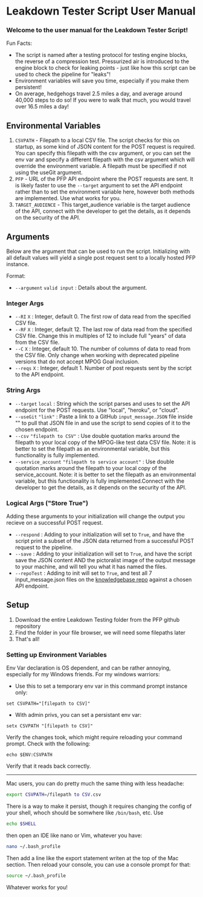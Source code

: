# Leakdown Tester Script User Manual
### Welcome to the user manual for the Leakdown Tester Script!
Fun Facts:
- The script is named after a testing protocol for testing engine blocks, the reverse of a compression test. Pressurized air is introduced to the engine block to check for leaking points - just like how this script can be used to check the pipeline for "leaks"!
- Environment variables will save you time, especially if you make them persistent!
- On average, hedgehogs travel 2.5 miles a day, and average around 40,000 steps to do so! If you were to walk that much, you would travel over 16.5 miles a day!

## Environmental Variables
1) `CSVPATH` - Filepath to a local CSV file. 
The script checks for this on startup, as some kind of JSON content for the POST request is required. You can specify this filepath with the csv argument, or you can set the env var and specify a different filepath with the csv argument which will override the environment variable. A filepath must be specified if not using the useGit argument.
2) `PFP` - URL of the PFP API endpoint where the POST requests are sent.
It is likely faster to use the `--target` argument to set the API endpoint rather than to set the environment variable here, however both methods are implemented. Use what works for you.
3) `TARGET_AUDIENCE` - This target_audience variable is the target audience of the API, connect with the developer to get the details, as it depends on the security of the API.

## Arguments
Below are the argument that can be used to run the script. Initializing with all default values will yield a single post request sent to a locally hosted PFP instance.

Format:
- `--argument` `valid input` : Details about the argument.

### Integer Args
- `--RI` `X` : Integer, default 0. The first row of data read from the specified CSV file.
- `--RF` `X` : Integer, default 12. The last row of data read from the specified CSV file. Change this in multiples of 12 to include full "years" of data from the CSV file.
- `--C` `X` : Integer, default 10. The number of columns of data to read from the CSV file. Only change when working with deprecated pipeline versions that do not accept MPOG Goal inclusion. 
- `--reqs` `X` : Integer, default 1. Number of post requests sent by the script to the API endpoint.


### String Args
- `--target` `local` : String which the script parses and uses to set the API endpoint for the POST requests. Use "local", "heroku", or "cloud".
- `--useGit` `"link"` : Paste a link to a GitHub `input_message.JSON` file inside "" to pull that JSON file in and use the script to send copies of it to the chosen endpoint.
-  `--csv` `"filepath to CSV"` : Use double quotation marks around the filepath to your local copy of the MPOG-like test data CSV file. Note: it is better to set the filepath as an environmental variable, but this functionality is fully implemented.
-  `--service_account` `"filepath to service account"` : Use double quotation marks around the filepath to your local copy of the service_account. Note: it is better to set the filepath as an environmental variable, but this functionality is fully implemented.Connect with the developer to get the details, as it depends on the security of the API.

### Logical Args ("Store True")
Adding these arguments to your initialization will change the output you recieve on a successful POST request.

- `--respond` : Adding to your initialization will set to `True`, and have the script print a subset of the JSON data returned from a successful POST request to the pipeline.
- `--save` : Adding to your initialization will set to `True`, and have the script save the JSON content AND the pictoralist image of the output message to your machine, and will tell you what it has named the files.
- `--repoTest` : Adding to init will set to `True`, and test all 7 input_message.json files on the [knowledgebase repo](https://github.com/Display-Lab/knowledge-base/tree/main/vignettes/personas) against a chosen API endpoint.

## Setup
1) Download the entire Leakdown Testing folder from the PFP github repository
2) Find the folder in your file browser, we will need some filepaths later
3) That's all!

### Setting up Environment Variables
Env Var declaration is OS dependent, and can be rather annoying, especially for my Windows friends. 
For my windows warriors:
- Use this to set a temporary env var in this command prompt instance only:
```shell
set CSVPATH="[filepath to CSV]"
```
- With admin privs, you can set a persistant env var:
```shell
setx CSVPATH "[filepath to CSV]"
```
Verify the changes took, which might require reloading your command prompt. Check with the following:
```shell
echo $ENV:CSVPATH
```
Verify that it reads back correctly.

---
Mac users, you can do pretty much the same thing with less headache:
```bash
export CSVPATH=/filepath to CSV.csv
```
There is a way to make it persist, though it requires changing the config of your shell, whoch should be somwhere like `/bin/bash`, etc. 
Use 
```bash
echo $SHELL
```
then open an IDE like nano or Vim, whatever you have:
```bash
nano ~/.bash_profile
```
Then add a line like the export statement writen at the top of the Mac section. 
Then reload your console, you can use a console prompt for that:
 ```bash
 source ~/.bash_profile
```
Whatever works for you!
